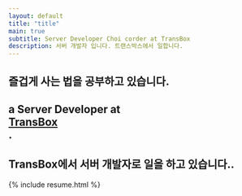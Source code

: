 ```yaml
---
layout: default
title: "title"
main: true
subtitle: Server Developer Choi corder at TransBox
description: 서버 개발자 입니다. 트랜스박스에서 일합니다.
---
```

<div class="intro-animation">
<section class="explanation">
    <h1 class="intro">
    즐겁게 사는 법을 공부하고 있습니다.
    </h1>
    <h1 class="intro">a Server Developer at
        <div class="intro-link">
            <a class="transition" href="http://www.transbox.xyz/" target="_blank">
                TransBox
            </a>
            <div class="underline-mask transition"></div>
            <div class="underline"></div>
        </div>.
    </h1>
    <h2 class="intro">TransBox에서 서버 개발자로 일을 하고 있습니다..</h2>
</section>
</div>
{% include resume.html %}
